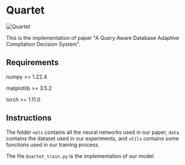 # Quartet

![Quartet](https://raw.githubusercontent.com/LeaxZevon/mdImages/main/picgo/FCNN4.png)

This is the implementation of paper "A Query Aware Database Adaptive Compilation Decision System".

## Requirements

numpy       >= 1.22.4

matplotlib  >= 3.5.2

torch       >= 1.11.0

## Instructions

The folder `nets` contains all the neural networks used in our paper,  `data` contains the dataset used in our
experiments, and `utils` contains some functions used in our training process.

The file  `Quartet_train.py` is the implementation of our model.